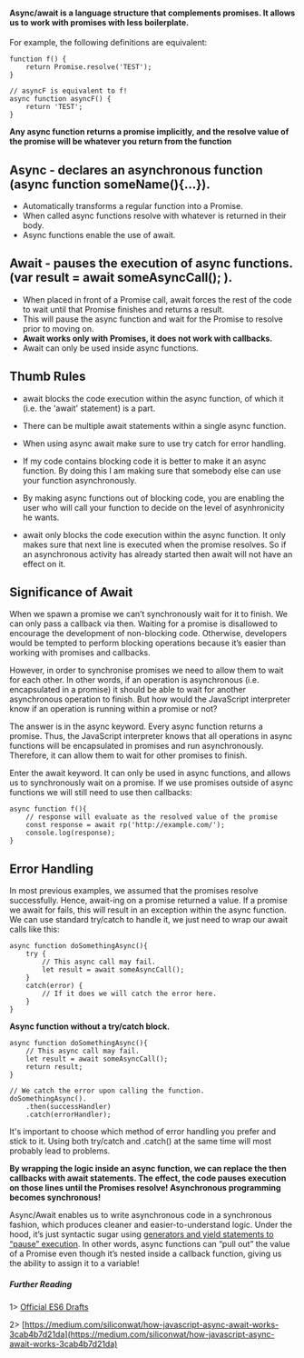 #### Async/await is a language structure that complements promises. It allows us to work with promises with less boilerplate.

For example, the following definitions are equivalent:

```
function f() {
    return Promise.resolve('TEST');
}

// asyncF is equivalent to f!
async function asyncF() {
    return 'TEST';
}
```

**Any async function returns a promise implicitly, and the resolve value of the promise will be whatever you return from the function**

## Async - declares an asynchronous function (async function someName(){...}).

- Automatically transforms a regular function into a Promise.
- When called async functions resolve with whatever is returned in their body.
- Async functions enable the use of await.

## Await - pauses the execution of async functions. (var result = await someAsyncCall(); ).

- When placed in front of a Promise call, await forces the rest of the code to wait until that Promise finishes and returns a result.
- This will pause the async function and wait for the Promise to resolve prior to moving on.
- **Await works only with Promises, it does not work with callbacks.**
- Await can only be used inside async functions.

## Thumb Rules

- await blocks the code execution within the async function, of which it (i.e. the 'await' statement) is a part.

- There can be multiple await statements within a single async function.

- When using async await make sure to use try catch for error handling.

- If my code contains blocking code it is better to make it an async function. By doing this I am making sure that somebody else can use your function asynchronously.

- By making async functions out of blocking code, you are enabling the user who will call your function to decide on the level of asynhronicity he wants.

- await only blocks the code execution within the async function. It only makes sure that next line is executed when the promise resolves. So if an asynchronous activity has already started then await will not have an effect on it.

## Significance of Await

When we spawn a promise we can’t synchronously wait for it to finish. We can only pass a callback via then. Waiting for a promise is disallowed to encourage the development of non-blocking code. Otherwise, developers would be tempted to perform blocking operations because it’s easier than working with promises and callbacks.

However, in order to synchronise promises we need to allow them to wait for each other. In other words, if an operation is asynchronous (i.e. encapsulated in a promise) it should be able to wait for another asynchronous operation to finish. But how would the JavaScript interpreter know if an operation is running within a promise or not?

The answer is in the async keyword. Every async function returns a promise. Thus, the JavaScript interpreter knows that all operations in async functions will be encapsulated in promises and run asynchronously. Therefore, it can allow them to wait for other promises to finish.

Enter the await keyword. It can only be used in async functions, and allows us to synchronously wait on a promise. If we use promises outside of async functions we will still need to use then callbacks:

```
async function f(){
    // response will evaluate as the resolved value of the promise
    const response = await rp('http://example.com/');
    console.log(response);
}
```

## Error Handling

In most previous examples, we assumed that the promises resolve successfully. Hence, await-ing on a promise returned a value. If a promise we await for fails, this will result in an exception within the async function. We can use standard try/catch to handle it, we just need to wrap our await calls like this:

```
async function doSomethingAsync(){
    try {
        // This async call may fail.
        let result = await someAsyncCall();
    }
    catch(error) {
        // If it does we will catch the error here.
    }
}
```

**Async function without a try/catch block.**

```
async function doSomethingAsync(){
    // This async call may fail.
    let result = await someAsyncCall();
    return result;
}

// We catch the error upon calling the function.
doSomethingAsync().
    .then(successHandler)
    .catch(errorHandler);
```

It's important to choose which method of error handling you prefer and stick to it. Using both try/catch and .catch() at the same time will most probably lead to problems.

**By wrapping the logic inside an async function, we can replace the then callbacks with await statements. The effect, the code pauses execution on those lines until the Promises resolve! Asynchronous programming becomes synchronous!**

Async/Await enables us to write asynchronous code in a synchronous fashion, which produces cleaner and easier-to-understand logic. Under the hood, it’s just syntactic sugar using [generators and yield statements to “pause” execution](https://tc39.github.io/ecmascript-asyncawait/#async-function-definitions). In other words, async functions can “pull out” the value of a Promise even though it’s nested inside a callback function, giving us the ability to assign it to a variable!

##### Further Reading

1> [Official ES6 Drafts](https://tc39.github.io/ecmascript-asyncawait/#async-function-definitions)

2> [https://medium.com/siliconwat/how-javascript-async-await-works-3cab4b7d21da](https://medium.com/siliconwat/how-javascript-async-await-works-3cab4b7d21da)


